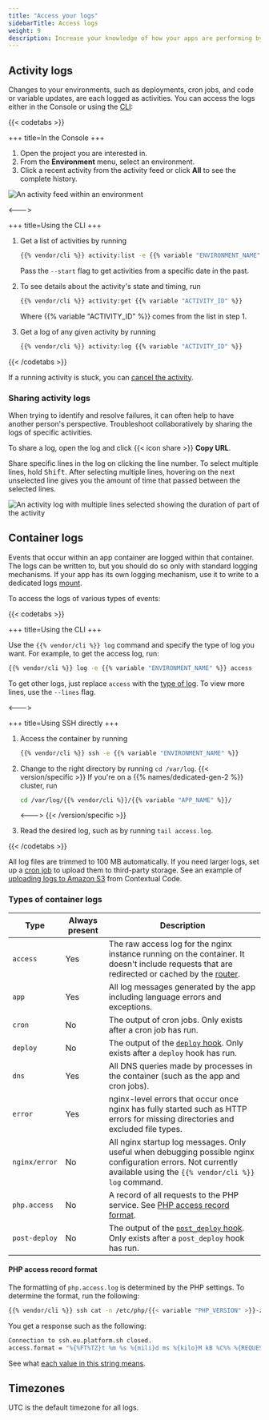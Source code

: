 ```yaml
---
title: "Access your logs"
sidebarTitle: Access logs
weight: 9
description: Increase your knowledge of how your apps are performing by accessing their container and activity logs.
---
```


## Activity logs

Changes to your environments, such as deployments, cron jobs, and code or variable updates,
are each logged as activities.
You can access the logs either in the Console or using the [CLI](../../administration/cli/_index.md):

{{< codetabs >}}

+++
title=In the Console
+++

1. Open the project you are interested in.
2. From the **Environment** menu, select an environment.
3. Click a recent activity from the activity feed or click **All** to see the complete history.

![An activity feed within an environment](/images/management-console/activity.png "0.5")

<--->

+++
title=Using the CLI
+++

1. Get a list of activities by running

   ``` bash
   {{% vendor/cli %}} activity:list -e {{% variable "ENVIRONMENT_NAME" %}}
   ```

   Pass the `--start` flag to get activities from a specific date in the past.

2. To see details about the activity's state and timing, run

   ``` bash
   {{% vendor/cli %}} activity:get {{% variable "ACTIVITY_ID" %}}
   ```

   Where {{% variable "ACTIVITY_ID" %}} comes from the list in step 1.

3. Get a log of any given activity by running

   ``` bash
   {{% vendor/cli %}} activity:log {{% variable "ACTIVITY_ID" %}}
   ```

{{< /codetabs >}}

If a running activity is stuck, you can [cancel the activity](../../environments/cancel-activity.md).

### Sharing activity logs

When trying to identify and resolve failures, it can often help to have another person's perspective.
Troubleshoot collaboratively by sharing the logs of specific activities.

To share a log, open the log and click {{< icon share >}} **Copy URL**.

Share specific lines in the log on clicking the line number.
To select multiple lines, hold <kbd>Shift</kbd>.
After selecting multiple lines,
hovering on the next unselected line gives you the amount of time that passed between the selected lines.

![An activity log with multiple lines selected showing the duration of part of the activity](/images/management-console/activity-lines.png "0.5")

## Container logs

Events that occur within an app container are logged within that container.
The logs can be written to, but you should do so only with standard logging mechanisms.
If your app has its own logging mechanism, use it to write to a dedicated logs [mount](/create-apps/app-reference/single-runtime-image.md#mounts).

To access the logs of various types of events:

{{< codetabs >}}

+++
title=Using the CLI
+++

Use the `{{% vendor/cli %}} log` command and specify the type of log you want.
For example, to get the access log, run:

```bash
{{% vendor/cli %}} log -e {{% variable "ENVIRONMENT_NAME" %}} access
```

To get other logs, just replace `access` with the [type of log](#types-of-container-logs).
To view more lines, use the `--lines` flag.

<--->

+++
title=Using SSH directly
+++

1. Access the container by running

   ``` bash
   {{% vendor/cli %}} ssh -e {{% variable "ENVIRONMENT_NAME" %}}
   ```

2. Change to the right directory by running `cd /var/log`.
   {{< version/specific >}}
   If you're on a {{% names/dedicated-gen-2 %}} cluster, run

   ``` bash
   cd /var/log/{{% vendor/cli %}}/{{% variable "APP_NAME" %}}/
   ```
   <--->
   {{< /version/specific >}}

3. Read the desired log, such as by running `tail access.log`.

{{< /codetabs >}}

All log files are trimmed to 100 MB automatically.
If you need larger logs, set up a [cron job](/create-apps/image-properties/crons.md) to upload them to third-party storage.
See an example of [uploading logs to Amazon S3](https://gitlab.com/contextualcode/platformsh-store-logs-at-s3) from Contextual Code.

### Types of container logs

| Type          | Always present | Description |
| ------------- | -------------- | ----------- |
| `access`      | Yes            | The raw access log for the nginx instance running on the container. It doesn't include requests that are redirected or cached by the [router](../../define-routes/_index.md). |
| `app`         | Yes            | All log messages generated by the app including language errors and exceptions. |
| `cron`        | No             | The output of cron jobs. Only exists after a cron job has run. |
| `deploy`      | No             | The output of the [`deploy` hook](../../create-apps/hooks/hooks-comparison.md#deploy-hook). Only exists after a `deploy` hook has run. |
| `dns`         | Yes            | All DNS queries made by processes in the container (such as the app and cron jobs). |
| `error`       | Yes            | nginx-level errors that occur once nginx has fully started such as HTTP errors for missing directories and excluded file types. |
| `nginx/error` | No             | All nginx startup log messages. Only useful when debugging possible nginx configuration errors. Not currently available using the `{{% vendor/cli %}} log` command. |
| `php.access`  | No             | A record of all requests to the PHP service. See [PHP access record format](#php-access-record-format). |
| `post-deploy` | No             | The output of the [`post_deploy` hook](../../create-apps/hooks/hooks-comparison.md#post-deploy-hook). Only exists after a `post_deploy` hook has run. |

#### PHP access record format

The formatting of `php.access.log` is determined by the PHP settings.
To determine the format, run the following:

```bash
{{% vendor/cli %}} ssh cat -n /etc/php/{{< variable "PHP_VERSION" >}}-zts/fpm/php-fpm.conf | grep "access.format"
```

You get a response such as the following:

```bash
Connection to ssh.eu.platform.sh closed.
access.format = "%{%FT%TZ}t %m %s %{mili}d ms %{kilo}M kB %C%% %{REQUEST_URI}e"
```

See what [each value in this string means](https://www.php.net/manual/en/install.fpm.configuration.php#access-format).

## Timezones

UTC is the default timezone for all logs.
